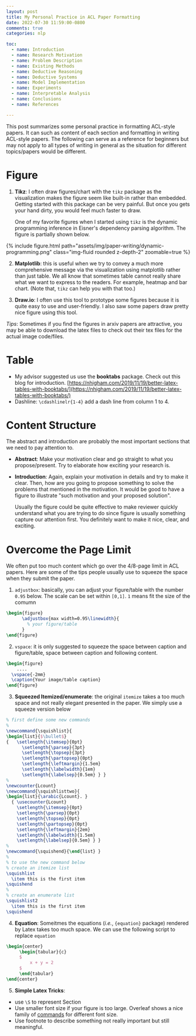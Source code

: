 ```yaml
---
layout: post
title: My Personal Practice in ACL Paper Formatting
date: 2022-07-30 11:59:00-0800
comments: true
categories: nlp

toc:
  - name: Introduction
  - name: Research Motivation
  - name: Problem Description
  - name: Existing Methods
  - name: Deductive Reasoning
  - name: Deductive Systems
  - name: Model Implementation
  - name: Experiments
  - name: Interpretable Analysis
  - name: Conclusions
  - name: References

---
```



This post summarizes some personal practice in formatting ACL-style papers. It can 
such as content of each section and formatting in writing ACL-style papers. The following can serve as a reference for beginners but may not apply to all types of writing in general as the situation for different topics/papers would be different. 


# Figure

1. __Tikz__: I often draw figures/chart with the `tikz` package as the visualization makes the figure seem like built-in rather than embedded. 
Getting started with this package can be very painful. But once you gets your hand dirty, you would feel much faster to draw. 

   One of my favorite figures when I started using `tikz` is the dynamic programming inference in Eisner's dependency parsing algorithm. The figure is partially shown below.
<div>  
        {% include figure.html path="assets/img/paper-writing/dynamic-programming.png" class="img-fluid rounded z-depth-2" zoomable=true %}
</div> 


2. __Matplotlib__: this is useful when we try to convey a much more comprehensive message via the visualization using matplotlib rather than just table. We all know that sometimes table cannot really share what we want to express to the readers. For example, heatmap and bar chart. (Note that, `tikz` can help you with that too.)

3. __Draw.io__: I often use this tool to prototype some figures because it is quite easy to use and user-friendly. I also saw some papers draw pretty nice figure using this tool. 

_Tips_: Sometimes if you find the figures in arxiv papers are attractive, you may be able to download the latex files to check out their tex files for the actual image code/files.

# Table 
* My advisor suggested us use the __booktabs__ package. Check out this blog for introduction. [https://nhigham.com/2019/11/19/better-latex-tables-with-booktabs/](https://nhigham.com/2019/11/19/better-latex-tables-with-booktabs/)
* Dashline: `\cdashlinelr{1-4}` add a dash line from column 1 to 4.

# Content Structure
The abstract and introduction are probably the most important sections that we need to pay attention to. 
* __Abstract__: Make your motivation clear and go straight to what you propose/present. Try to elaborate how exciting your research is. 
* __Introduction__: Again, explain your motivation in details and try to make it clear. Then, how are you going to propose something to solve the problems that mentioned in the motivation. It would be good to have a figure to illustrate "such motivation and your proposed solution". 

  Usually the figure could be quite effective to make reviewer quickly understand what you are trying to do since figure is usually something capture our attention first. You definitely want to make it nice, clear, and exciting. 

# Overcome the Page Limit
We often put too much content which go over the 4/8-page limit in ACL papers. Here are some of the tips people usually use to squeeze the space when they submit the paper.
1. `adjustbox`: basically, you can adjust your figure/table with the number `0.95` below. The scale can be set within `[0,1]`. `1` means fit the size of the comumn
```tex
\begin{figure}
      \adjustbox{max width=0.95\linewidth}{
        % your figure/table
      }
\end{figure}
```
2. `vspace`: it is only suggested to squeeze the space between caption and figure/table, space between caption and following content. 
```tex
\begin{figure}
    ....
  \vspace{-2mm}
  \caption{Your image/table caption}
\end{figure}
```
3. __Squeezed Itemized/enumerate__: the original `itemize` takes a too much space and not really elegant presented in the paper. We simply use a squeeze version below
```tex
% first define some new commands
%
\newcommand{\squishlist}{
\begin{list}{$\bullet$}
{   \setlength{\itemsep}{0pt}
      \setlength{\parsep}{3pt}
      \setlength{\topsep}{3pt}
      \setlength{\partopsep}{0pt}
      \setlength{\leftmargin}{1.5em}
      \setlength{\labelwidth}{1em}
      \setlength{\labelsep}{0.5em} } }
%
\newcounter{Lcount}
\newcommand{\squishlisttwo}{
\begin{list}{\arabic{Lcount}. }
  { \usecounter{Lcount}
    \setlength{\itemsep}{0pt}
    \setlength{\parsep}{0pt}
    \setlength{\topsep}{0pt}
    \setlength{\partopsep}{0pt}
    \setlength{\leftmargin}{2em}
    \setlength{\labelwidth}{1.5em}
    \setlength{\labelsep}{0.5em} } }
%
\newcommand{\squishend}{\end{list} }
%
% to use the new command below
% create an itemize list
\squishlist
  \item this is the first item
\squishend
%
% create an enumerate list
\squishlist2
  \item this is the first item
\squishend
```
4. __Equation__: Someitmes the equations (_i.e._, `{equation}` package) rendered by Latex takes too much space. We can use the following script to replace `equation`
```tex
\begin{center}
     \begin{tabular}{c}
     $
         x + y = 2
     $
     \end{tabular}
\end{center}
```
5. __Simple Latex Tricks__:  
* use `\S` to represent Section
* Use smaller font size if your figure is too large. Overleaf shows a nice family of [commands](https://www.overleaf.com/learn/latex/Font_sizes%2C_families%2C_and_styles) for different font size. 
* Use footnote to describe something not really important but still meaningful. 


